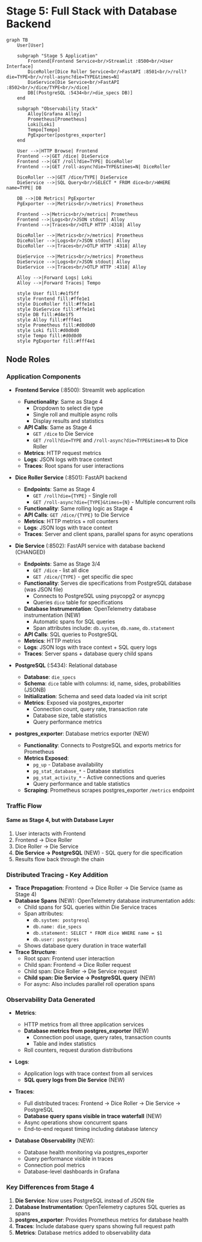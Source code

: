# Stage 5: Full Stack with Database Backend

```mermaid
graph TB
    User[User]

    subgraph "Stage 5 Application"
        Frontend[Frontend Service<br/>Streamlit :8500<br/>User Interface]
        DiceRoller[Dice Roller Service<br/>FastAPI :8501<br/>/roll?die=TYPE<br/>/roll-async?die=TYPE&times=N]
        DieService[Die Service<br/>FastAPI :8502<br/>/dice/TYPE<br/>/dice]
        DB[(PostgreSQL :5434<br/>die_specs DB)]
    end

    subgraph "Observability Stack"
        Alloy[Grafana Alloy]
        Prometheus[Prometheus]
        Loki[Loki]
        Tempo[Tempo]
        PgExporter[postgres_exporter]
    end

    User -->|HTTP Browse| Frontend
    Frontend -->|GET /dice| DieService
    Frontend -->|GET /roll?die=TYPE| DiceRoller
    Frontend -->|GET /roll-async?die=TYPE&times=N| DiceRoller

    DiceRoller -->|GET /dice/TYPE| DieService
    DieService -->|SQL Query<br/>SELECT * FROM dice<br/>WHERE name=TYPE| DB

    DB -->|DB Metrics| PgExporter
    PgExporter -->|Metrics<br/>/metrics| Prometheus

    Frontend -->|Metrics<br/>/metrics| Prometheus
    Frontend -->|Logs<br/>JSON stdout| Alloy
    Frontend -->|Traces<br/>OTLP HTTP :4318| Alloy

    DiceRoller -->|Metrics<br/>/metrics| Prometheus
    DiceRoller -->|Logs<br/>JSON stdout| Alloy
    DiceRoller -->|Traces<br/>OTLP HTTP :4318| Alloy

    DieService -->|Metrics<br/>/metrics| Prometheus
    DieService -->|Logs<br/>JSON stdout| Alloy
    DieService -->|Traces<br/>OTLP HTTP :4318| Alloy

    Alloy -->|Forward Logs| Loki
    Alloy -->|Forward Traces| Tempo

    style User fill:#e1f5ff
    style Frontend fill:#ffe1e1
    style DiceRoller fill:#ffe1e1
    style DieService fill:#ffe1e1
    style DB fill:#d4e1f5
    style Alloy fill:#fff4e1
    style Prometheus fill:#d0d0d0
    style Loki fill:#d0d0d0
    style Tempo fill:#d0d0d0
    style PgExporter fill:#fff4e1
```

## Node Roles

### Application Components

- **Frontend Service** (:8500): Streamlit web application
  - **Functionality**: Same as Stage 4
    - Dropdown to select die type
    - Single roll and multiple async rolls
    - Display results and statistics
  - **API Calls**: Same as Stage 4
    - `GET /dice` to Die Service
    - `GET /roll?die=TYPE` and `/roll-async?die=TYPE&times=N` to Dice Roller
  - **Metrics**: HTTP request metrics
  - **Logs**: JSON logs with trace context
  - **Traces**: Root spans for user interactions

- **Dice Roller Service** (:8501): FastAPI backend
  - **Endpoints**: Same as Stage 4
    - `GET /roll?die={TYPE}` - Single roll
    - `GET /roll-async?die={TYPE}&times={N}` - Multiple concurrent rolls
  - **Functionality**: Same rolling logic as Stage 4
  - **API Calls**: `GET /dice/{TYPE}` to Die Service
  - **Metrics**: HTTP metrics + roll counters
  - **Logs**: JSON logs with trace context
  - **Traces**: Server and client spans, parallel spans for async operations

- **Die Service** (:8502): FastAPI service with database backend (CHANGED)
  - **Endpoints**: Same as Stage 3/4
    - `GET /dice` - list all dice
    - `GET /dice/{TYPE}` - get specific die spec
  - **Functionality**: Serves die specifications from PostgreSQL database (was JSON file)
    - Connects to PostgreSQL using psycopg2 or asyncpg
    - Queries `dice` table for specifications
  - **Database Instrumentation**: OpenTelemetry database instrumentation (NEW)
    - Automatic spans for SQL queries
    - Span attributes include: `db.system`, `db.name`, `db.statement`
  - **API Calls**: SQL queries to PostgreSQL
  - **Metrics**: HTTP metrics
  - **Logs**: JSON logs with trace context + SQL query logs
  - **Traces**: Server spans + database query child spans

- **PostgreSQL** (:5434): Relational database
  - **Database**: `die_specs`
  - **Schema**: `dice` table with columns: id, name, sides, probabilities (JSONB)
  - **Initialization**: Schema and seed data loaded via init script
  - **Metrics**: Exposed via postgres_exporter
    - Connection count, query rate, transaction rate
    - Database size, table statistics
    - Query performance metrics

- **postgres_exporter**: Database metrics exporter (NEW)
  - **Functionality**: Connects to PostgreSQL and exports metrics for Prometheus
  - **Metrics Exposed**:
    - `pg_up` - Database availability
    - `pg_stat_database_*` - Database statistics
    - `pg_stat_activity_*` - Active connections and queries
    - Query performance and table statistics
  - **Scraping**: Prometheus scrapes postgres_exporter `/metrics` endpoint

### Traffic Flow

#### Same as Stage 4, but with Database Layer
1. User interacts with Frontend
2. Frontend → Dice Roller
3. Dice Roller → Die Service
4. **Die Service → PostgreSQL** (NEW) - SQL query for die specification
5. Results flow back through the chain

### Distributed Tracing - Key Addition

- **Trace Propagation**: Frontend → Dice Roller → Die Service (same as Stage 4)
- **Database Spans** (NEW): OpenTelemetry database instrumentation adds:
  - Child spans for SQL queries within Die Service traces
  - Span attributes:
    - `db.system: postgresql`
    - `db.name: die_specs`
    - `db.statement: SELECT * FROM dice WHERE name = $1`
    - `db.user: postgres`
  - Shows database query duration in trace waterfall
- **Trace Structure**:
  - Root span: Frontend user interaction
  - Child span: Frontend → Dice Roller request
  - Child span: Dice Roller → Die Service request
  - **Child span: Die Service → PostgreSQL query** (NEW)
  - For async: Also includes parallel roll operation spans

### Observability Data Generated

- **Metrics**:
  - HTTP metrics from all three application services
  - **Database metrics from postgres_exporter** (NEW)
    - Connection pool usage, query rates, transaction counts
    - Table and index statistics
  - Roll counters, request duration distributions

- **Logs**:
  - Application logs with trace context from all services
  - **SQL query logs from Die Service** (NEW)

- **Traces**:
  - Full distributed traces: Frontend → Dice Roller → Die Service → PostgreSQL
  - **Database query spans visible in trace waterfall** (NEW)
  - Async operations show concurrent spans
  - End-to-end request timing including database latency

- **Database Observability** (NEW):
  - Database health monitoring via postgres_exporter
  - Query performance visible in traces
  - Connection pool metrics
  - Database-level dashboards in Grafana

### Key Differences from Stage 4

1. **Die Service**: Now uses PostgreSQL instead of JSON file
2. **Database Instrumentation**: OpenTelemetry captures SQL queries as spans
3. **postgres_exporter**: Provides Prometheus metrics for database health
4. **Traces**: Include database query spans showing full request path
5. **Metrics**: Database metrics added to observability data
